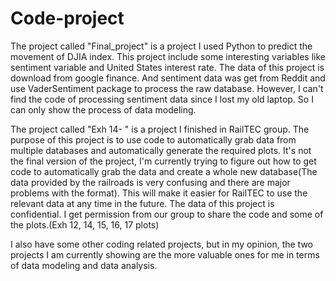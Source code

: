 # Code-project
The project called "Final_project" is a project I used Python to predict the movement of DJIA index. This project include some interesting variables like sentiment variable and United States interest rate.
The data of this project is download from google finance. And sentiment data was get from Reddit and use VaderSentiment package to process the raw database. However, I can't find the code of processing sentiment data since I lost my old laptop. So I can only show the process of data modeling.

The project called "Exh 14- " is a project I finished in RailTEC group. The purpose of this project is to use code to automatically grab data from multiple databases and automatically generate the required plots. 
It's not the final version of the project, I'm currently trying to figure out how to get code to automatically grab the data and create a whole new database(The data provided by the railroads is very confusing and there are major problems with the format). This will make it easier for RailTEC to use the relevant data at any time in the future.
The data of this project is confidential. I get permission from our group to share the code and some of the plots.(Exh 12, 14, 15, 16, 17 plots)

I also have some other coding related projects, but in my opinion, the two projects I am currently showing are the more valuable ones for me in terms of data modeling and data analysis.
